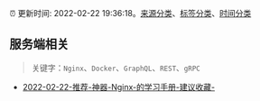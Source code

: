 :alarm_clock: 更新时间: 2022-02-22 19:36:18。[来源分类](../README.md)、[标签分类](../TAGS.md)、[时间分类](../TIMELINE.md)

## 服务端相关


> 关键字：`Nginx`、`Docker`、`GraphQL`、`REST`、`gRPC`



- [2022-02-22-推荐-神器-Nginx-的学习手册-建议收藏-](https://toutiao.io/k/6f1qaso) 